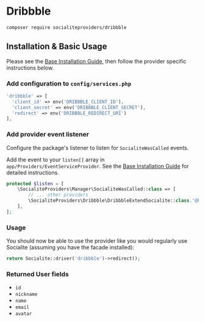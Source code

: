 # Dribbble

```bash
composer require socialiteproviders/dribbble
```

## Installation & Basic Usage

Please see the [Base Installation Guide](https://socialiteproviders.com/usage/), then follow the provider specific instructions below.

### Add configuration to `config/services.php`

```php
'dribbble' => [    
  'client_id' => env('DRIBBBLE_CLIENT_ID'),  
  'client_secret' => env('DRIBBBLE_CLIENT_SECRET'),  
  'redirect' => env('DRIBBBLE_REDIRECT_URI') 
],
```

### Add provider event listener

Configure the package's listener to listen for `SocialiteWasCalled` events.

Add the event to your `listen[]` array in `app/Providers/EventServiceProvider`. See the [Base Installation Guide](https://socialiteproviders.com/usage/) for detailed instructions.

```php
protected $listen = [
    \SocialiteProviders\Manager\SocialiteWasCalled::class => [
        // ... other providers
        \SocialiteProviders\Dribbble\DribbbleExtendSocialite::class.'@handle',
    ],
];
```

### Usage

You should now be able to use the provider like you would regularly use Socialite (assuming you have the facade installed):

```php
return Socialite::driver('dribbble')->redirect();
```

### Returned User fields

- ``id``
- ``nickname``
- ``name``
- ``email``
- ``avatar``
